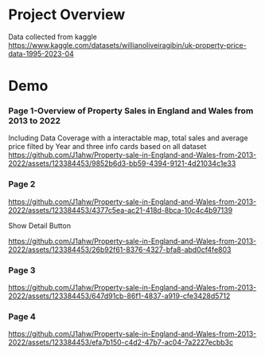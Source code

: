 # Project Overview
Data collected from kaggle 
https://www.kaggle.com/datasets/willianoliveiragibin/uk-property-price-data-1995-2023-04
# Demo
### Page 1-Overview of Property Sales in England and Wales from 2013 to 2022
Including Data Coverage with a interactable map, total sales and average price filted by Year and three info cards based on all dataset
https://github.com/J1ahw/Property-sale-in-England-and-Wales-from-2013-2022/assets/123384453/9852b6d3-bb59-4394-9121-4d21034c1e33

### Page 2



https://github.com/J1ahw/Property-sale-in-England-and-Wales-from-2013-2022/assets/123384453/4377c5ea-ac21-418d-8bca-10c4c4b97139

Show Detail Button


https://github.com/J1ahw/Property-sale-in-England-and-Wales-from-2013-2022/assets/123384453/26b92f61-8376-4327-bfa8-abd0cf4fe803


### Page 3


https://github.com/J1ahw/Property-sale-in-England-and-Wales-from-2013-2022/assets/123384453/647d91cb-86f1-4837-a919-cfe3428d5712


### Page 4


https://github.com/J1ahw/Property-sale-in-England-and-Wales-from-2013-2022/assets/123384453/efa7b150-c4d2-47b7-ac04-7a2227ecbb3c

